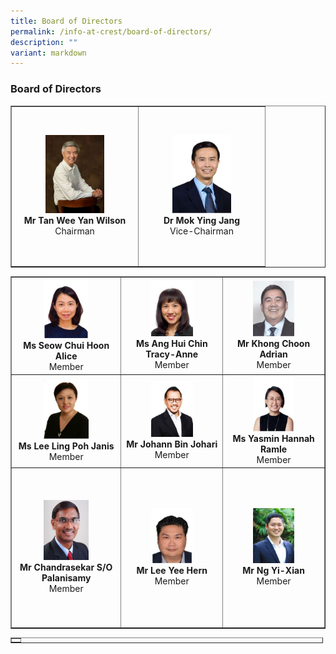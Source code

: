```yaml
---
title: Board of Directors
permalink: /info-at-crest/board-of-directors/
description: ""
variant: markdown
---
```

### Board of Directors

<table border="1">
      <tbody><tr>
        <td style="text-align: center; width:188px; height:250px;"><img src="/images/bod_wilson2.jpg" style="width:50%"><br><b>Mr Tan Wee Yan Wilson</b><br>Chairman</td>
        <td style="text-align: center; width:188px; height:250px;"><img src="/images/bod_dr_mok2.jpg" style="width:50%"><br><b>Dr Mok Ying Jang</b><br>Vice-Chairman</td>
      </tr>
	</tbody></table>
		
<table border="1">
      <tbody><tr>
        <td style="text-align: center; vertical-align: middle;"><img src="/images/bod_alice2.jpg" style="width:45%"><br><b>Ms Seow Chui Hoon Alice</b><br>Member</td>
        <td style="text-align: center; vertical-align: middle;"><img src="/images/bod_tracy2.jpg" style="width:45%"><br><b>Ms Ang Hui Chin Tracy-Anne</b><br>Member</td>
				<td style="text-align: center; vertical-align: middle;"><img src="/images/bod_adrian2.jpg" style="width:45%"><br><b>Mr Khong Choon Adrian</b><br>Member</td>
      </tr>
			<tr>
        <td style="text-align: center; vertical-align: middle;"><img src="/images/bod_janis2.jpg" style="width:45%"><br><b>Ms Lee Ling Poh Janis</b><br>Member</td>
        <td style="text-align: center; vertical-align: middle;"><img src="/images/bod_johann2.jpg" style="width:45%"><br><b>Mr Johann Bin Johari</b><br>Member</td>
				<td style="text-align: center; vertical-align: middle;"><img src="/images/bod_yasmin2.jpg" style="width:45%"><br><b>Ms Yasmin Hannah Ramle</b><br>Member</td>
      </tr>
	      <tr>
        <td style="text-align: center; width:188px; height:250px;"><img src="/images/bod_chandrasekar2.jpg" style="width:45%"><br><b>Mr Chandrasekar S/O Palanisamy</b><br>Member</td>
        <td style="text-align: center; width:188px; height:250px;"><img src="/images/bod_lee_yee_hern2.jpg" style="width:45%"><br><b>Mr Lee Yee Hern</b><br>Member</td>
				<td style="text-align: center; width:188px; height:250px;"><img src="/images/bod_ng_yi_xian2.jpg" style="width:45%"><br><b>Mr Ng Yi-Xian</b><br>Member</td>
      </tr>
    </tbody></table>
<table style="width: 500px; text-align: center;" cellspacing="1" cellpadding="1" border="1">
	<tbody>
		<tr>
			<td>
		</td></tr></tbody></table>